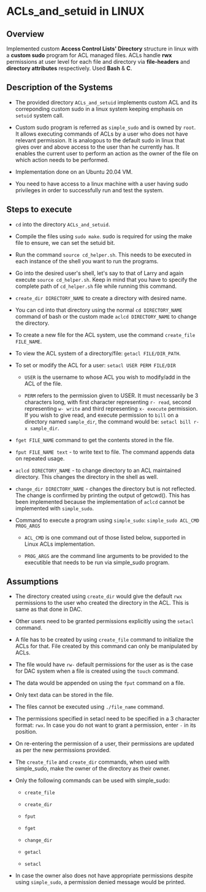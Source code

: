 # ACLs_and_setuid in LINUX

## Overview
Implemented custom **Access Control Lists' Directory** structure in linux with a __custom sudo__ program for ACL managed files. ACLs handle **rwx** permissions at user level for each file and directory via **file-headers** and **directory attributes** respectively. Used **Bash** & **C**.

## Description of the Systems
* The provided directory `ACLs_and_setuid` implements custom ACL and its correponding custom sudo in a linux system keeping emphasis on `setuid` system call.

* Custom sudo program is referred as `simple_sudo` and is owned by `root`. It allows executing commands of ACLs by a user who does not have relevant permission. It is analogous to the default sudo in linux that gives over and above access to the user than he currently has. It enables the current user to perform an action as the owner of the file on which action needs to be performed.

* Implementation done on an Ubuntu 20.04 VM.

* You need to have access to a linux machine with a user having sudo privileges in order to successfully run and test the system.

## Steps to execute
* `cd` into the directory `ACLs_and_setuid`.
* Compile the files using `sudo make`. sudo is required for using the make file to ensure, we can set the setuid bit.

* Run the command `source cd_helper.sh`. 
This needs to be executed in each instance of the shell you want to run the programs.

* Go into the desired user's shell, let's say to that of Larry and again execute `source cd_helper.sh`. Keep in mind that you have to specify the complete path of `cd_helper.sh` file while running this command.

* `create_dir DIRECTORY_NAME` to create a directory with desired name.

* You can cd into that directory using the normal `cd DIRECTORY_NAME` command of bash or the custom made `aclcd DIRECTORY_NAME` to change the directory.

* To create a new file for the ACL system, use the command `create_file FILE_NAME`.

* To view the ACL system of a directory/file: 
`getacl FILE/DIR_PATH`.

* To set or modify the ACL for a user:
`setacl USER PERM FILE/DIR`
    * `USER` is the username to whose ACL you wish to modify/add in the ACL of the file.
    
    * `PERM` refers to the permission given to USER. It must necessarily be 3 characters long, with first character representing `r- read`, second representing `w- write` and third representing `x- execute` permission. If you wish to give read, and execute permission to `bill` on a directory named `sample_dir`, the command would be: `setacl bill r-x sample_dir`.

* `fget FILE_NAME` command to get the contents stored in the file.

* `fput FILE_NAME text` - to write text to file. The command appends data on repeated usage.

* `aclcd DIRECTORY_NAME` - to change directory to an ACL maintained directory. This changes the directory in the shell as well.

* `change_dir DIRECTORY_NAME` - changes the directory but is not reflected. The change is confirmed by printing the output of getcwd(). This has been implemented because the implementation of `aclcd` cannot be implemented with `simple_sudo`.

* Command to execute a program using `simple_sudo`: `simple_sudo ACL_CMD PROG_ARGS`

    * `ACL_CMD` is one command out of those listed below, supported in Linux ACLs implementation.
    
    * `PROG_ARGS` are the command line arguments to be provided to the executible that needs to be run via simple_sudo program.


## Assumptions

* The directory created using `create_dir` would give the default `rwx` permissions to the user who created the directory in the ACL. This is same as that done in DAC.

* Other users need to be granted permissions explicitly using the `setacl` command.

* A file has to be created by using `create_file` command to initialize the ACLs for that. File created by this command can only be manipulated by ACLs.

* The file would have `rw-` default permissions for the user as is the case for DAC system when a file is created using the `touch` command.

* The data would be appended on using the `fput` command on a file.

* Only text data can be stored in the file.

* The files cannot be executed using `./file_name` command.

* The permissions specified in setacl need to be specified in a 3 character format: `rwx`. In case you do not want to grant a permission, enter `-` in its position.

* On re-entering the permission of a user, their permissions are updated as per the new permissions provided.

* The `create_file` and `create_dir` commands, when used with simple_sudo, make the owner of the directory as their owner.

* Only the following commands can be used with simple_sudo:

    * `create_file`
    
    * `create_dir`

    * `fput`

    * `fget`

    * `change_dir`

    * `getacl`

    * `setacl`

* In case the owner also does not have appropriate permissions despite using `simple_sudo`, a permission denied message would be printed.
